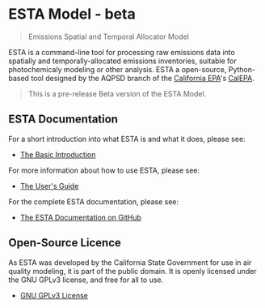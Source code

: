 # ESTA Model - beta

> Emissions Spatial and Temporal Allocator Model

ESTA is a command-line tool for processing raw emissions data into spatially and temporally-allocated emissions inventories, suitable for photochemicaly modeling or other analysis. ESTA a open-source, Python-based tool designed by the AQPSD branch of the [California EPA][CalEPA]'s [CalEPA][ARB].

> This is a pre-release Beta version of the ESTA Model.

## ESTA Documentation

For a short introduction into what ESTA is and what it does, please see:

* [The Basic Introduction](docs/USER_DOCS.md)

For more information about how to use ESTA, please see:

* [The User's Guide](docs/USERS_GUIDE.md)

For the complete ESTA documentation, please see:

* [The ESTA Documentation on GitHub](https://github.com/mmb-carb/ESTA_Documentation)


## Open-Source Licence

As ESTA was developed by the California State Government for use in air quality modeling, it is part of the public domain. It is openly licensed under the GNU GPLv3 license, and free for all to use.

* [GNU GPLv3 License](LICENSE)


[ARB]: http://www.arb.ca.gov/homepage.htm
[CalEPA]: http://www.calepa.ca.gov/

